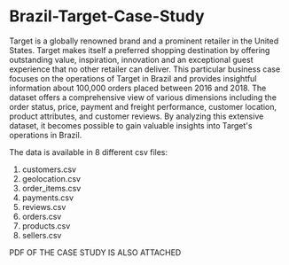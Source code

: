 # Brazil-Target-Case-Study
Target is a globally renowned brand and a prominent retailer in the United States.
Target makes itself a preferred shopping destination by offering outstanding value,
inspiration, innovation and an exceptional guest experience that no other retailer can
deliver.
This particular business case focuses on the operations of Target in Brazil and provides
insightful information about 100,000 orders placed between 2016 and 2018. The
dataset offers a comprehensive view of various dimensions including the order status,
price, payment and freight performance, customer location, product attributes, and
customer reviews.
By analyzing this extensive dataset, it becomes possible to gain valuable insights into
Target's operations in Brazil.

The data is available in 8 different csv files:
1. customers.csv
2. geolocation.csv
3. order_items.csv
4. payments.csv
5. reviews.csv
6. orders.csv
7. products.csv
8. sellers.csv

PDF OF THE CASE STUDY IS ALSO ATTACHED
  
